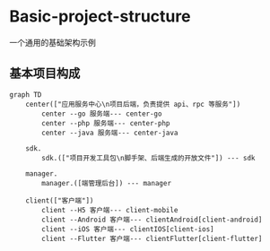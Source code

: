 # Basic-project-structure

一个通用的基础架构示例

## 基本项目构成

<!-- https://mermaid.js.org/ -->

```mermaid
graph TD
    center(["应用服务中心\n项目后端，负责提供 api、rpc 等服务"])
        center --go 服务端--- center-go
        center --php 服务端--- center-php
        center --java 服务端--- center-java

    sdk.
        sdk.(["项目开发工具包\n脚手架、后端生成的开放文件"]) --- sdk

    manager.
        manager.([端管理后台]) --- manager

    client(["客户端"])
        client --H5 客户端--- client-mobile
        client --Android 客户端--- clientAndroid[client-android]
        client --iOS 客户端--- clientIOS[client-ios]
        client --Flutter 客户端--- clientFlutter[client-flutter]
```

<!--

**Here are some ideas to get you started:**

🙋‍♀️ A short introduction - what is your organization all about?
🌈 Contribution guidelines - how can the community get involved?
👩‍💻 Useful resources - where can the community find your docs? Is there anything else the community should know?
🍿 Fun facts - what does your team eat for breakfast?
🧙 Remember, you can do mighty things with the power of [Markdown](https://docs.github.com/github/writing-on-github/getting-started-with-writing-and-formatting-on-github/basic-writing-and-formatting-syntax)
-->
